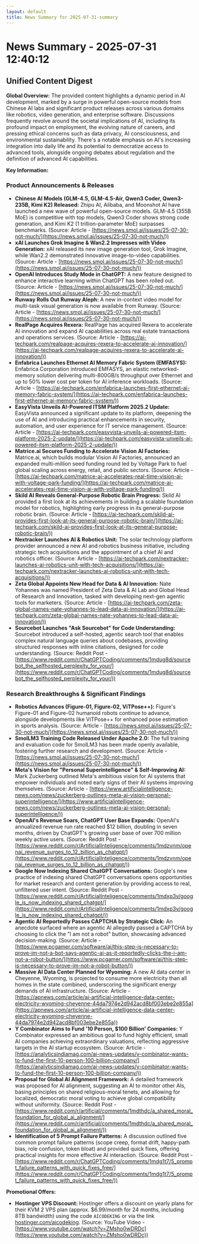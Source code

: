 ```yaml
---
layout: default
title: News Summary for 2025-07-31-summary
---
```

# News Summary - 2025-07-31 12:40:12

## Unified Content Digest

**Global Overview:**
The provided content highlights a dynamic period in AI development, marked by a surge in powerful open-source models from Chinese AI labs and significant product releases across various domains like robotics, video generation, and enterprise software. Discussions frequently revolve around the societal implications of AI, including its profound impact on employment, the evolving nature of careers, and pressing ethical concerns such as data privacy, AI consciousness, and environmental sustainability. There's a notable emphasis on AI's increasing integration into daily life and its potential to democratize access to advanced tools, alongside ongoing debates about regulation and the definition of advanced AI capabilities.

**Key Information:**

### Product Announcements & Releases
*   **Chinese AI Models (GLM-4.5, GLM-4.5-Air, Qwen3 Coder, Qwen3-235B, Kimi K2) Released:** Zhipu AI, Alibaba, and Moonshot AI have launched a new wave of powerful open-source models. GLM-4.5 (355B MoE) is competitive with top models, Qwen3 Coder shows strong code generation, and Kimi K2 (1 trillion-parameter MoE) surpasses benchmarks. (Source: Article - [https://news.smol.ai/issues/25-07-30-not-much/](https://news.smol.ai/issues/25-07-30-not-much/))
*   **xAI Launches Grok Imagine & Wan2.2 Impresses with Video Generation:** xAI released its new image generation tool, Grok Imagine, while Wan2.2 demonstrated innovative image-to-video capabilities. (Source: Article - [https://news.smol.ai/issues/25-07-30-not-much/](https://news.smol.ai/issues/25-07-30-not-much/))
*   **OpenAI Introduces Study Mode in ChatGPT:** A new feature designed to enhance interactive learning within ChatGPT has been rolled out. (Source: Article - [https://news.smol.ai/issues/25-07-30-not-much/](https://news.smol.ai/issues/25-07-30-not-much/))
*   **Runway Rolls Out Runway Aleph:** A new in-context video model for multi-task visual generation is now available from Runway. (Source: Article - [https://news.smol.ai/issues/25-07-30-not-much/](https://news.smol.ai/issues/25-07-30-not-much/))
*   **RealPage Acquires Rexera:** RealPage has acquired Rexera to accelerate AI innovation and expand AI capabilities across real estate transactions and operations services. (Source: Article - [https://ai-techpark.com/realpage-acquires-rexera-to-accelerate-ai-innovation/](https://ai-techpark.com/realpage-acquires-rexera-to-accelerate-ai-innovation/))
*   **Enfabrica Launches Ethernet AI Memory Fabric System (EMFASYS):** Enfabrica Corporation introduced EMFASYS, an elastic networked-memory solution delivering multi-800GB/s throughput over Ethernet and up to 50% lower cost per token for AI inference workloads. (Source: Article - [https://ai-techpark.com/enfabrica-launches-first-ethernet-ai-memory-fabric-system/](https://ai-techpark.com/enfabrica-launches-first-ethernet-ai-memory-fabric-system/))
*   **EasyVista Unveils AI-Powered ITSM Platform 2025.2 Update:** EasyVista announced a significant update to its platform, deepening the use of AI and introducing practical enhancements in security, automation, and user experience for IT service management. (Source: Article - [https://ai-techpark.com/easyvista-unveils-ai-powered-itsm-platform-2025-2-update/](https://ai-techpark.com/easyvista-unveils-ai-powered-itsm-platform-2025-2-update/))
*   **Matrice.ai Secures Funding to Accelerate Vision AI Factories:** Matrice.ai, which builds modular Vision AI Factories, announced an expanded multi-million seed funding round led by Voltage Park to fuel global scaling across energy, retail, and public sectors. (Source: Article - [https://ai-techpark.com/matrice-ai-accelerates-real-time-vision-ai-with-voltage-park-funding/](https://ai-techpark.com/matrice-ai-accelerates-real-time-vision-ai-with-voltage-park-funding/))
*   **Skild AI Reveals General-Purpose Robotic Brain Progress:** Skild AI provided a first look at its achievements in building a scalable foundation model for robotics, highlighting early progress in its general-purpose robotic brain. (Source: Article - [https://ai-techpark.com/skild-ai-provides-first-look-at-its-general-purpose-robotic-brain/](https://ai-techpark.com/skild-ai-provides-first-look-at-its-general-purpose-robotic-brain/))
*   **Nextracker Launches AI & Robotics Unit:** The solar technology platform provider announced a new AI and robotics business initiative, including strategic tech acquisitions and the appointment of a chief AI and robotics officer. (Source: Article - [https://ai-techpark.com/nextracker-launches-ai-robotics-unit-with-tech-acquisitions/](https://ai-techpark.com/nextracker-launches-ai-robotics-unit-with-tech-acquisitions/))
*   **Zeta Global Appoints New Head for Data & AI Innovation:** Nate Yohannes was named President of Zeta Data & AI Lab and Global Head of Research and Innovation, tasked with developing next-gen agentic tools for marketers. (Source: Article - [https://ai-techpark.com/zeta-global-names-nate-yohannes-to-lead-data-ai-innovation/](https://ai-techpark.com/zeta-global-names-nate-yohannes-to-lead-data-ai-innovation/))
*   **Sourcebot Launches "Ask Sourcebot" for Code Understanding:** Sourcebot introduced a self-hosted, agentic search tool that enables complex natural language queries about codebases, providing structured responses with inline citations, designed for code understanding. (Source: Reddit Post - [https://www.reddit.com/r/ChatGPTCoding/comments/1mdug8d/sourcebot_the_selfhosted_perplexity_for_your/](https://www.reddit.com/r/ChatGPTCoding/comments/1mdug8d/sourcebot_the_selfhosted_perplexity_for_your/))

### Research Breakthroughs & Significant Findings
*   **Robotics Advances (Figure-01, Figure-02, ViTPose++):** Figure's Figure-01 and Figure-02 humanoid robots continue to advance, alongside developments like ViTPose++ for enhanced pose estimation in sports analysis. (Source: Article - [https://news.smol.ai/issues/25-07-30-not-much/](https://news.smol.ai/issues/25-07-30-not-much/))
*   **SmolLM3 Training Code Released Under Apache 2.0:** The full training and evaluation code for SmolLM3 has been made openly available, fostering further research and development. (Source: Article - [https://news.smol.ai/issues/25-07-30-not-much/](https://news.smol.ai/issues/25-07-30-not-much/))
*   **Meta's Vision for "Personal Superintelligence" & Self-Improving AI:** Mark Zuckerberg outlined Meta's ambitious vision for AI systems that empower individuals and noted early signs of their AI systems improving themselves. (Source: Article - [https://www.artificialintelligence-news.com/news/zuckerberg-outlines-meta-ai-vision-personal-superintelligence/](https://www.artificialintelligence-news.com/news/zuckerberg-outlines-meta-ai-vision-personal-superintelligence/))
*   **OpenAI's Revenue Soars, ChatGPT User Base Expands:** OpenAI's annualized revenue run rate reached $12 billion, doubling in seven months, driven by ChatGPT's growing user base of over 700 million weekly active users. (Source: Reddit Post - [https://www.reddit.com/r/ArtificialInteligence/comments/1mdzvnm/openai_revenue_surges_to_12_billion_as_chatgpt/](https://www.reddit.com/r/ArtificialInteligence/comments/1mdzvnm/openai_revenue_surges_to_12_billion_as_chatgpt/))
*   **Google Now Indexing Shared ChatGPT Conversations:** Google's new practice of indexing shared ChatGPT conversations opens opportunities for market research and content generation by providing access to real, unfiltered user intent. (Source: Reddit Post - [https://www.reddit.com/r/ArtificialInteligence/comments/1mdxp3v/google_is_now_indexing_shared_chatgpt/](https://www.reddit.com/r/ArtificialInteligence/comments/1mdxp3v/google_is_now_indexing_shared_chatgpt/))
*   **Agentic AI Reportedly Passes CAPTCHA by Strategic Click:** An anecdote surfaced where an agentic AI allegedly passed a CAPTCHA by choosing to click the "I am not a robot" button, showcasing advanced decision-making. (Source: Article - [https://www.pcgamer.com/software/ai/this-step-is-necessary-to-prove-im-not-a-bot-says-agentic-ai-as-it-reportedly-clicks-the-i-am-not-a-robot-button/](https://www.pcgamer.com/software/ai/this-step-is-necessary-to-prove-im-not-a-robot-button/))
*   **Massive AI Data Center Planned for Wyoming:** A new AI data center in Cheyenne, Wyoming, is projected to consume more electricity than all homes in the state combined, underscoring the significant energy demands of AI infrastructure. (Source: Article - [https://apnews.com/article/ai-artificial-intelligence-data-center-electricity-wyoming-cheyenne-44da7974e2d942acd8bf003ebe2e855a](https://apnews.com/article/ai-artificial-intelligence-data-center-electricity-wyoming-cheyenne-44da7974e2d942acd8bf003ebe2e855a))
*   **Y Combinator Aims to Fund '10 Person, $100 Billion' Companies:** Y Combinator expressed an ambitious goal to fund highly efficient, small AI companies achieving extraordinary valuations, reflecting aggressive targets in the AI startup ecosystem. (Source: Article - [https://analyticsindiamag.com/ai-news-updates/y-combinator-wants-to-fund-the-first-10-person-100-billion-company/](https://analyticsindiamag.com/ai-news-updates/y-combinator-wants-to-fund-the-first-10-person-100-billion-company/))
*   **Proposal for Global AI Alignment Framework:** A detailed framework was proposed for AI alignment, suggesting an AI to monitor other AIs, basing principles on shared religious-moral tenets, and allowing for localized, democratic moral voting to achieve global compatibility without uniformity. (Source: Reddit Post - [https://www.reddit.com/r/artificial/comments/1mdthdc/a_shared_moral_foundation_for_global_ai_alignment/](https://www.reddit.com/r/artificial/comments/1mdthdc/a_shared_moral_foundation_for_global_ai_alignment/))
*   **Identification of 5 Prompt Failure Patterns:** A discussion outlined five common prompt failure patterns (scope creep, format drift, happy-path bias, role confusion, token bloat) and provided quick fixes, offering practical insights for more effective AI interaction. (Source: Reddit Post - [https://www.reddit.com/r/ChatGPTCoding/comments/1mdg1t7/5_prompt_failure_patterns_with_quick_fixes_free/](https://www.reddit.com/r/ChatGPTCoding/comments/1mdg1t7/5_prompt_failure_patterns_with_quick_fixes_free/))

**Promotional Offers:**
*   **Hostinger VPS Discount:** Hostinger offers a discount on yearly plans for their KVM 2 VPS plan (approx. $6.99/month for 24 months, including 8TB bandwidth) using the code `AICODEKING` or via the link [hostinger.com/aicodeking](https://hostinger.com/aicodeking). (Source: YouTube Video - [https://www.youtube.com/watch?v=ZMsho0wDRDc](https://www.youtube.com/watch?v=ZMsho0wDRDc))